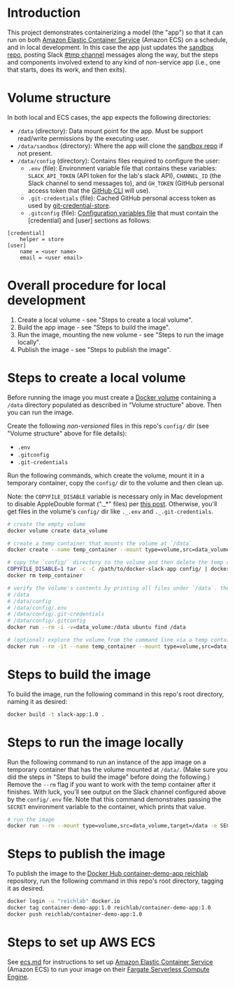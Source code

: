 # Introduction

This project demonstrates containerizing a model (the "app") so that it can run on both [Amazon Elastic Container Service](https://aws.amazon.com/ecs/) (Amazon ECS) on a schedule, and in local development. In this case the app just updates the [sandbox repo](https://github.com/reichlabmachine/sandbox), posting Slack [#tmp channel](https://app.slack.com/client/T089JRGMA/C02UELXDPQQ) messages along the way, but the steps and components involved extend to any kind of non-service app (i.e., one that starts, does its work, and then exits).

# Volume structure

In both local and ECS cases, the app expects the following directories:

- `/data` (directory): Data mount point for the app. Must be support read/write permissions by the executing user.
- `/data/sandbox` (directory): Where the app will clone the [sandbox repo](https://github.com/reichlabmachine/sandbox) if not present.
- `/data/config` (directory): Contains files required to configure the user:
    - `.env` (file): Environment variable file that contains these variables: `SLACK_API_TOKEN` (API token for the lab's slack API), `CHANNEL_ID` (the Slack channel to send messages to), and `GH_TOKEN` (GitHub personal access token that the [GitHub CLI](https://cli.github.com/) will use).
    - `.git-credentials` (file): Cached GitHub personal access token as used by [git-credential-store](https://git-scm.com/docs/git-credential-store).
    - `.gitconfig` (file): [Configuration variables file](https://git-scm.com/docs/git-config#_configuration_file) that must contain the [credential] and [user] sections as follows:

```
[credential]
    helper = store
[user]
    name = <user name>
    email = <user email>
```

# Overall procedure for local development

1. Create a local volume - see "Steps to create a local volume".
1. Build the app image - see "Steps to build the image".
1. Run the image, mounting the new volume - see "Steps to run the image locally".
1. Publish the image - see "Steps to publish the image".

# Steps to create a local volume

Before running the image you must create a [Docker volume](https://docs.docker.com/storage/volumes/) containing a `/data` directory populated as described in "Volume structure" above. Then you can run the image.

Create the following _non-versioned_ files in this repo's `config/` dir (see "Volume structure" above for file details):

- `.env`
- `.gitconfig`
- `.git-credentials`

Run the following commands, which create the volume, mount it in a temporary container, copy the `config/` dir to the volume and then clean up.

Note: the `COPYFILE_DISABLE` variable is necessary only in Mac development to disable AppleDouble format ("._*" files) per [this post](https://superuser.com/questions/61185/why-do-i-get-files-like-foo-in-my-tarball-on-os-x). Otherwise, you'll get files in the volume's `config/` dir like `._.env` and `._.git-credentials`.

```bash
# create the empty volume
docker volume create data_volume

# create a temp container that mounts the volume at `/data`
docker create --name temp_container --mount type=volume,src=data_volume,target=/data ubuntu

# copy the `config/` directory to the volume and then delete the temp container. substitute your repo's root directory for the placeholder shown
COPYFILE_DISABLE=1 tar -c -C /path/to/docker-slack-app config/ | docker cp - temp_container:/data
docker rm temp_container

# verify the volume's contents by printing all files under `/data`. the output should look like this:
# /data
# /data/config
# /data/config/.env
# /data/config/.git-credentials
# /data/config/.gitconfig
docker run --rm -i -v=data_volume:/data ubuntu find /data

# (optional) explore the volume from the command line via a temp container
docker run --rm -it --name temp_container --mount type=volume,src=data_volume,target=/data ubuntu /bin/bash
```

# Steps to build the image

To build the image, run the following command in this repo's root directory, naming it as desired:

```bash
docker build -t slack-app:1.0 .
```

# Steps to run the image locally

Run the following command to run an instance of the app image on a temporary container that has the volume mounted at `/data/`. (Make sure you did the steps in "Steps to build the image" before doing the following.) Remove the `--rm` flag if you want to work with the temp container after it finishes. With luck, you'll see output on the Slack channel configured above by the `config/.env` file. Note that this command demonstrates passing the `SECRET` environment variable to the container, which prints that value.

```bash
# run the image
docker run --rm --mount type=volume,src=data_volume,target=/data -e SECRET='shh!' slack-app:1.0
```

# Steps to publish the image

To publish the image to the [Docker Hub container-demo-app reichlab](https://hub.docker.com/repository/docker/reichlab/container-demo-app/) repository, run the following command in this repo's root directory, tagging it as desired.

```bash
docker login -u "reichlab" docker.io
docker tag container-demo-app:1.0 reichlab/container-demo-app:1.0
docker push reichlab/container-demo-app:1.0
```

# Steps to set up AWS ECS

See [ecs.md](ecs.md) for instructions to set up [Amazon Elastic Container Service](https://aws.amazon.com/ecs/) (Amazon ECS) to run your image on their [Fargate Serverless Compute Engine](https://aws.amazon.com/fargate/).

